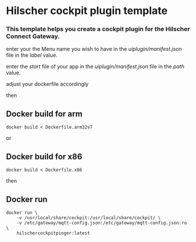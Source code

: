 # Hilscher cockpit plugin template

### This template helps you create a cockpit plugin for the Hilscher Connect Gateway.


enter your the Menu name you wish to have in the *uiplugin/manifest.json* file in the *label* value.

enter the *start* file of your app in the *uiplugin/manifest.json* file in the *path* value.


adjust your dockerfile accordingly


then

## Docker build for arm

```docker build < Dockerfile.arm32v7```

or

## Docker build for x86

```docker build < Dockerfile.x86```

then

## Docker run 
```
docker run \
    -v /usr/local/share/cockpit:/usr/local/share/cockpit/ \
    -v /etc/gateway/mqtt-config.json:/etc/gateway/mqtt-config.json:ro \
    hilschercockpitpinger:latest
```
